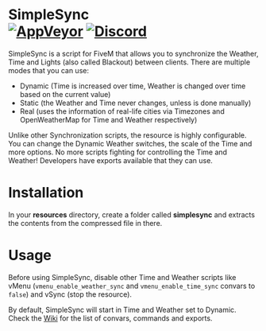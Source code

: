 # SimpleSync<br>[![AppVeyor][appveyor-img]][appveyor-url] [![Discord][discord-img]][discord-url]

SimpleSync is a script for FiveM that allows you to synchronize the Weather, Time and Lights (also called Blackout) between clients. There are multiple modes that you can use:

* Dynamic (Time is increased over time, Weather is changed over time based on the current value)
* Static (the Weather and Time never changes, unless is done manually)
* Real (uses the information of real-life cities via Timezones and OpenWeatherMap for Time and Weather respectively)

Unlike other Synchronization scripts, the resource is highly configurable. You can change the Dynamic Weather switches, the scale of the Time and more options. No more scripts fighting for controlling the Time and Weather! Developers have exports available that they can use.

# Installation

In your **resources** directory, create a folder called **simplesync** and extracts the contents from the compressed file in there.

# Usage

Before using SimpleSync, disable other Time and Weather scripts like vMenu (`vmenu_enable_weather_sync` and `vmenu_enable_time_sync` convars to `false`) and vSync (stop the resource).

By default, SimpleSync will start in Time and Weather set to Dynamic. Check the [Wiki](https://github.com/justalemon/SimpleSync/wiki) for the list of convars, commands and exports.

[appveyor-img]: https://img.shields.io/appveyor/ci/justalemon/simplesync.svg?label=appveyor
[appveyor-url]: https://ci.appveyor.com/project/justalemon/simplesync
[discord-img]: https://img.shields.io/badge/discord-join-7289DA.svg
[discord-url]: https://discord.gg/Cf6sspj
